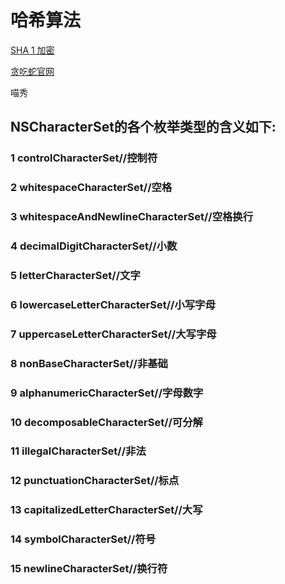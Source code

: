 # 哈希算法

[
SHA 1 加密](http://www.cnblogs.com/On1Key/p/5458782.html)

[贪吃蛇官网](http://snake.weapp.me)

喵秀

## NSCharacterSet的各个枚举类型的含义如下:



 ### 1 controlCharacterSet//控制符

 ### 2 whitespaceCharacterSet//空格

 ### 3 whitespaceAndNewlineCharacterSet//空格换行

 ### 4 decimalDigitCharacterSet//小数

 ### 5 letterCharacterSet//文字

 ### 6 lowercaseLetterCharacterSet//小写字母

 ### 7 uppercaseLetterCharacterSet//大写字母

 ### 8 nonBaseCharacterSet//非基础

 ### 9 alphanumericCharacterSet//字母数字

 ### 10 decomposableCharacterSet//可分解

 ### 11 illegalCharacterSet//非法

 ### 12 punctuationCharacterSet//标点

 ### 13 capitalizedLetterCharacterSet//大写

 ### 14 symbolCharacterSet//符号

 ### 15 newlineCharacterSet//换行符
